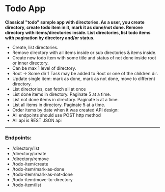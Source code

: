 # Todo App
<p><b>Classical "todo" sample app with directories. As a user, you create directory, create todo item
in it, mark it as done/not done. Remove directory with items/directories inside. List
directories, list todo items with pagination by directory and/or status.</b></p>

- Create, list directories.
- Remove directory with all items inside or sub directories & items inside.
- Create new todo item with some title and status of not done inside root or inner directory.
- Can be max 1 level of directory. 
- Root -> Some dir 1 Task may be added to Root or one of the children dir.
- Update single item: mark as done, mark as not done, move to different directory.
- List directories, can fetch all at once
- List done items in directory. Paginate 5 at a time.
- List not done items in directory. Paginate 5 at a time.
- List all items in directory. Paginate 5 at a time.
- Order items by date when it was created
API design:
- All endpoints should use POST http method
- All api is REST JSON api
-------------------------
### Endpoints:
- /directory/list
- /directory/create
- /directory/remove
- /todo-item/create
- /todo-item/mark-as-done
- /todo-item/mark-as-not-done
- /todo-item/move-to-directory
- /todo-item/list
